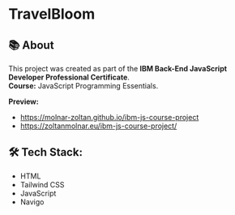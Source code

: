 # TravelBloom

## 📚 About

This project was created as part of the **IBM Back-End JavaScript Developer Professional Certificate**.  
**Course:** JavaScript Programming Essentials.

**Preview:** 
 - https://molnar-zoltan.github.io/ibm-js-course-project
 - https://zoltanmolnar.eu/ibm-js-course-project/

## 🛠️ Tech Stack:
- HTML
- Tailwind CSS
- JavaScript
- Navigo
